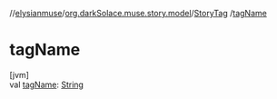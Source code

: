 //[elysianmuse](../../../index.md)/[org.darkSolace.muse.story.model](../index.md)/[StoryTag](index.md)
/[tagName](tag-name.md)

# tagName

[jvm]\
val [tagName](tag-name.md): [String](https://kotlinlang.org/api/latest/jvm/stdlib/kotlin/-string/index.html)
